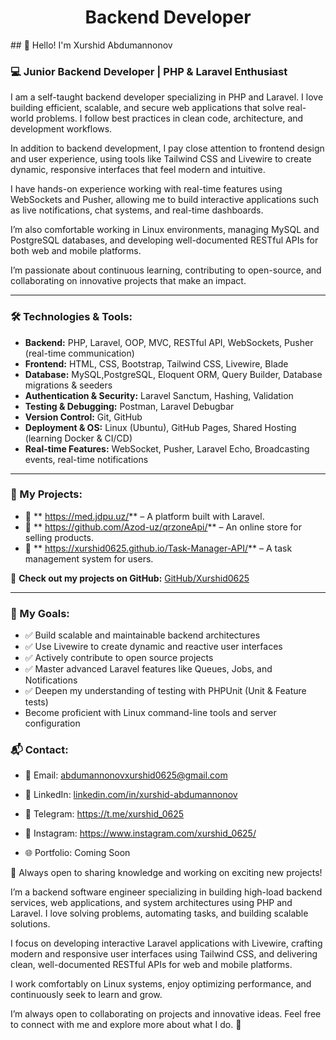 <h1 align="center">Backend Developer</h1>
## 👋 Hello! I'm Xurshid Abdumannonov

### 💻 Junior Backend Developer | PHP & Laravel Enthusiast

I am a self-taught backend developer specializing in PHP and Laravel. I love building efficient, scalable, and secure web applications that solve real-world problems. I follow best practices in clean code, architecture, and development workflows.

In addition to backend development, I pay close attention to frontend design and user experience, using tools like Tailwind CSS and Livewire to create dynamic, responsive interfaces that feel modern and intuitive.

I have hands-on experience working with real-time features using WebSockets and Pusher, allowing me to build interactive applications such as live notifications, chat systems, and real-time dashboards.

I’m also comfortable working in Linux environments, managing MySQL and PostgreSQL databases, and developing well-documented RESTful APIs for both web and mobile platforms.

I’m passionate about continuous learning, contributing to open-source, and collaborating on innovative projects that make an impact.

---
### 🛠 Technologies & Tools:
- **Backend:** PHP, Laravel, OOP, MVC, RESTful API, WebSockets, Pusher (real-time communication)
- **Frontend:** HTML, CSS, Bootstrap, Tailwind CSS, Livewire, Blade
- **Database:** MySQL,PostgreSQL, Eloquent ORM, Query Builder, Database migrations & seeders
- **Authentication & Security:** Laravel Sanctum, Hashing, Validation
- **Testing & Debugging:** Postman, Laravel Debugbar
- **Version Control:** Git, GitHub
- **Deployment & OS:** Linux (Ubuntu), GitHub Pages, Shared Hosting (learning Docker & CI/CD)
- **Real-time Features:** WebSocket, Pusher, Laravel Echo, Broadcasting events, real-time notifications

---

### 📌 My Projects:
- 🚀 ** https://med.jdpu.uz/** – A platform built with Laravel.
- 🛒 ** https://github.com/Azod-uz/qrzoneApi/** – An online store for selling products.
- 📂 ** https://xurshid0625.github.io/Task-Manager-API/** – A task management system for users.

🔗 **Check out my projects on GitHub:** [GitHub/Xurshid0625](https://github.com/Xurshid0625)

---
### 🎯 My Goals:
- ✅ Build scalable and maintainable backend architectures
- ✅ Use Livewire to create dynamic and reactive user interfaces
- ✅ Actively contribute to open source projects
- ✅ Master advanced Laravel features like Queues, Jobs, and Notifications
- ✅ Deepen my understanding of testing with PHPUnit (Unit & Feature tests)
- Become proficient with Linux command-line tools and server configuration

### 📬 Contact:
- 📧 Email: abdumannonovxurshid0625@gmail.com

- 💼 LinkedIn: [linkedin.com/in/xurshid-abdumannonov](https://www.linkedin.com/in/xurshid-abdumannonov/)

- 📱 Telegram: https://t.me/xurshid_0625

- 📸 Instagram: https://www.instagram.com/xurshid_0625/

- 🌐 Portfolio: Coming Soon

🚀 Always open to sharing knowledge and working on exciting new projects!

I’m a backend software engineer specializing in building high-load backend services, web applications, and system architectures using PHP and Laravel. I love solving problems, automating tasks, and building scalable solutions.

I focus on developing interactive Laravel applications with Livewire, crafting modern and responsive user interfaces using Tailwind CSS, and delivering clean, well-documented RESTful APIs for web and mobile platforms.

I work comfortably on Linux systems, enjoy optimizing performance, and continuously seek to learn and grow.

I’m always open to collaborating on projects and innovative ideas.
Feel free to connect with me and explore more about what I do. 🚀


